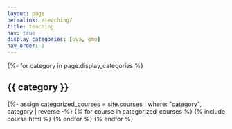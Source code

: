 ```yaml
---
layout: page
permalink: /teaching/
title: teaching
nav: true
display_categories: [uva, gmu]
nav_order: 3
---
```


<!-- pages/projects.md -->
<div class="projects">
  <!-- Display categorized projects -->
  {%- for category in page.display_categories %}
  <h2 class="category">{{ category }}</h2>
  {%- assign categorized_courses = site.courses | where: "category", category | reverse -%}
    {% for course in categorized_courses %}
      {% include course.html %}
    {% endfor %}
  {% endfor %}
</div>
